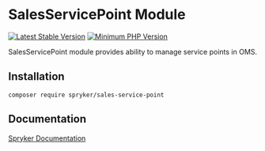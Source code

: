 # SalesServicePoint Module
[![Latest Stable Version](https://poser.pugx.org/spryker/sales-service-point/v/stable.svg)](https://packagist.org/packages/spryker/sales-service-point)
[![Minimum PHP Version](https://img.shields.io/badge/php-%3E%3D%208.1-8892BF.svg)](https://php.net/)

SalesServicePoint module provides ability to manage service points in OMS.

## Installation

```
composer require spryker/sales-service-point
```

## Documentation

[Spryker Documentation](https://docs.spryker.com)
